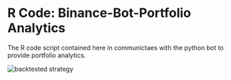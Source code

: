 # R Code: Binance-Bot-Portfolio Analytics

The R code script contained here in communictaes with the python bot to provide portfolio analytics.




![backtested strategy](https://user-images.githubusercontent.com/98139835/218508944-d1635586-4cb7-4dc8-89f7-7b6d556cd1d8.jpeg)
